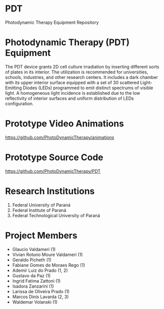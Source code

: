 # PDT
Photodynamic Therapy Equipment Repository

# Photodynamic Therapy (PDT) Equipment
The PDT device grants 2D cell culture irradiation by inserting different sorts of plates in its interior. The utilization is recommended for universities, schools, industries, and other research centers.  It includes a dark chamber with its upper interior surface equipped with a set of 30 scattered Light-Emitting Diodes (LEDs) programmed to emit distinct spectrums of visible light. A homogeneous light incidence is established due to the low reflectivity of interior surfaces and uniform distribution of LEDs configuration.

# Prototype Video Animations
https://github.com/PhotoDynamicTherapy/animations

# Prototype Source Code
https://github.com/PhotoDynamicTherapy/PDT

# Research Institutions
<ol>
  <li>Federal University of Paraná</li>
  <li>Federal Institute of Paraná</li>
  <li>Federal Technological University of Paraná</li>
</ol>  

# Project Members
<ul>
  <li>Glaucio Valdameri (1)</li>
  <li>Vivian Rotuno Moure Valdameri (1)</li>
  <li>Geraldo Picheth (1)</li>
  <li>Fabiane Gomes de Moraes Rego (1)</li>
  <li>Ademir Luiz do Prado (1, 2)</li>
  <li>Gustavo da Paz (1)</li>
  <li>Ingrid Fatima Zattoni (1)</li>
  <li>Isadora Zanzarini (1)</li>
  <li>Larissa de Oliveira Prado (1)</li>
  <li>Marcos Dinís Lavarda (2, 3)</li>
  <li>Waldemar Volanski (1)</li>
</ul>
